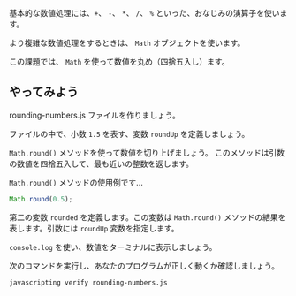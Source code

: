 基本的な数値処理には、`+`、 `-`、 `*`、 `/`、 `%` といった、おなじみの演算子を使います。

より複雑な数値処理をするときは、 `Math` オブジェクトを使います。

この課題では、 `Math` を使って数値を丸め（四捨五入し）ます。

## やってみよう

rounding-numbers.js ファイルを作りましょう。

ファイルの中で、小数 `1.5` を表す、変数 `roundUp` を定義しましょう。

`Math.round()` メソッドを使って数値を切り上げましょう。 このメソッドは引数の数値を四捨五入して、最も近いの整数を返します。

`Math.round()` メソッドの使用例です...

```js
Math.round(0.5);
```

第二の変数 `rounded` を定義します。この変数は `Math.round()` メソッドの結果を表します。引数には `roundUp` 変数を指定します。

`console.log` を使い、数値をターミナルに表示しましょう。

次のコマンドを実行し、あなたのプログラムが正しく動くか確認しましょう。

```bash
javascripting verify rounding-numbers.js
```

